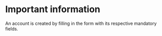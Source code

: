 # Important information 
An account is created by filling in the form with its respective mandatory fields.
